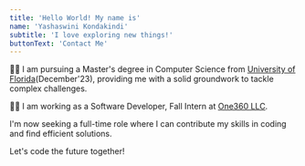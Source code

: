 ```yaml
---
title: 'Hello World! My name is'
name: 'Yashaswini Kondakindi'
subtitle: 'I love exploring new things!'
buttonText: 'Contact Me'
---
```

👩‍🎓 I am pursuing a Master's degree in Computer Science from [University of Florida]()(December'23), providing me with a solid groundwork to tackle complex challenges.

👩‍💻 I am working as a Software Developer, Fall Intern at [One360 LLC](https://www.one360.cx/).

I'm now seeking a full-time role where I can contribute my skills in coding and find efficient solutions.

Let's code the future together!